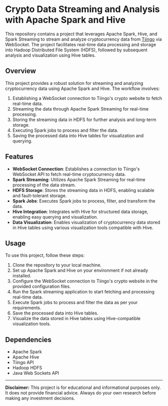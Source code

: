 # Crypto Data Streaming and Analysis with Apache Spark and Hive

This repository contains a project that leverages Apache Spark, Hive, and Spark Streaming to stream and analyze cryptocurrency data from [Tiingo](https://www.tiingo.com/) via WebSocket. The project facilitates real-time data processing and storage into Hadoop Distributed File System (HDFS), followed by subsequent analysis and visualization using Hive tables.

## Overview
This project provides a robust solution for streaming and analyzing cryptocurrency data using Apache Spark and Hive. The workflow involves:

1. Establishing a WebSocket connection to Tiingo's crypto website to fetch real-time data.
2. Streaming the data through Apache Spark Streaming for real-time processing.
3. Storing the streaming data in HDFS for further analysis and long-term storage.
4. Executing Spark jobs to process and filter the data.
5. Saving the processed data into Hive tables for visualization and querying.

## Features

- **WebSocket Connection**: Establishes a connection to Tiingo's WebSocket API to fetch real-time cryptocurrency data.
- **Spark Streaming**: Utilizes Apache Spark Streaming for real-time processing of the data stream.
- **HDFS Storage**: Stores the streaming data in HDFS, enabling scalable and fault-tolerant storage.
- **Spark Jobs**: Executes Spark jobs to process, filter, and transform the data.
- **Hive Integration**: Integrates with Hive for structured data storage, enabling easy querying and visualization.
- **Data Visualization**: Enables visualization of cryptocurrency data stored in Hive tables using various visualization tools compatible with Hive.

## Usage

To use this project, follow these steps:

1. Clone the repository to your local machine.
2. Set up Apache Spark and Hive on your environment if not already installed.
3. Configure the WebSocket connection to Tiingo's crypto website in the provided configuration files.
4. Run the Spark streaming application to start fetching and processing real-time data.
5. Execute Spark jobs to process and filter the data as per your requirements.
6. Save the processed data into Hive tables.
7. Visualize the data stored in Hive tables using Hive-compatible visualization tools.

## Dependencies

- Apache Spark
- Apache Hive
- Tiingo API
- Hadoop HDFS
- Java Web Sockets API

---

**Disclaimer:** This project is for educational and informational purposes only. It does not provide financial advice. Always do your own research before making any investment decisions.
